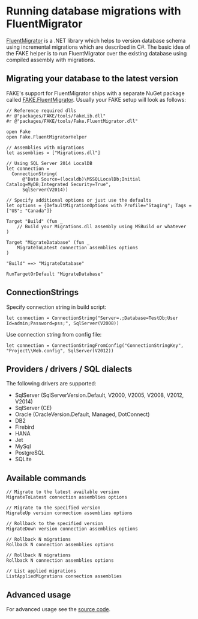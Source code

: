 # Running database migrations with FluentMigrator

[FluentMigrator](https://github.com/schambers/fluentmigrator/) is a .NET library which helps to version database schema using incremental migrations which are described in C#.
The basic idea of the FAKE helper is to run FluentMigrator over the existing database using compiled assembly with migrations.

## Migrating your database to the latest version

FAKE's support for FluentMigrator ships with a separate NuGet package called [FAKE.FluentMigrator](http://www.nuget.org/packages/FAKE.FluentMigrator). 
Usually your FAKE setup will look as follows:

    // Reference required dlls
    #r @"packages/FAKE/tools/FakeLib.dll"
    #r @"packages/FAKE/tools/Fake.FluentMigrator.dll"

    open Fake
    open Fake.FluentMigratorHelper

    // Assemblies with migrations
    let assemblies = ["Migrations.dll"]
    
    // Using SQL Server 2014 LocalDB
    let connection = 
      ConnectionString(
          @"Data Source=(localdb)\MSSQLLocalDb;Initial Catalog=MyDB;Integrated Security=True", 
          SqlServer(V2014))
          
    // Specify additional options or just use the defaults
    let options = {DefaultMigrationOptions with Profile="Staging"; Tags = ["US"; "Canada"]}

    Target "Build" (fun _ 
        // Build your Migrations.dll assembly using MSBuild or whatever
    )

    Target "MigrateDatabase" (fun _ 
        MigrateToLatest connection assemblies options
    )

    "Build" ==> "MigrateDatabase"

    RunTargetOrDefault "MigrateDatabase"

## ConnectionStrings

Specify connection string in build script:

    let connection = ConnectionString("Server=.;Database=TestDb;User Id=admin;Password=pss;", SqlServer(V2008))


Use connection string from config file:

    let connection = ConnectionStringFromConfig("ConnectionStringKey", "Project\\Web.config", SqlServer(V2012))

## Providers / drivers / SQL dialects

The following drivers are supported:

- SqlServer (SqlServerVersion.Default, V2000, V2005, V2008, V2012, V2014) 
- SqlServer (CE) 
- Oracle (OracleVersion.Default, Managed, DotConnect) 
- DB2 
- Firebird 
- HANA 
- Jet 
- MySql 
- PostgreSQL 
- SQLite 

## Available commands

    // Migrate to the latest available version
    MigrateToLatest connection assemblies options

    // Migrate to the specified version
    MigrateUp version connection assemblies options

    // Rollback to the specified version
    MigrateDown version connection assemblies options

    // Rollback N migrations
    Rollback N connection assemblies options

    // Rollback N migrations
    Rollback N connection assemblies options

    // List applied migrations
    ListAppliedMigrations connection assemblies

## Advanced usage

For advanced usage see the [source code](https://github.com/fsharp/FAKE/blob/master/src/app/Fake.FluentMigrator/FluentMigratorHelper.fs).
